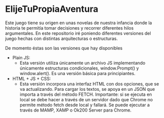# ElijeTuPropiaAventura

Este juego tiene su origen en unas novelas de nuestra infancia donde la historia te permitía tomar decisiones y recorrer diferentes hilos argumentales. En este repositorio iré poniendo diferentes versiones del juego hechas con distintas arquitecturas o estructuras.

De momento éstas son las versiones que hay disponibles

- Plain JS:
  - Esta versión utiliza únicamente un archivo JS implementando únicamente estructuras condicionales, window.Prompt() y window.alert(). Es una versión básica para principiantes.
- HTML + JS + CSS:
  - Esta versión incorpora una interfaz HTML con dos opciones, que se va actualizando. Para cargar los textos, se apoya en un JSON que importa a través del método FETCH. Importante: si se ejecuta en local se debe hacer a través de un servidor dado que Chrome no permite método fetch desde local y fallará. Se puede ejecutar a través de MAMP, XAMP o Ok200 Server para Chrome.
  


